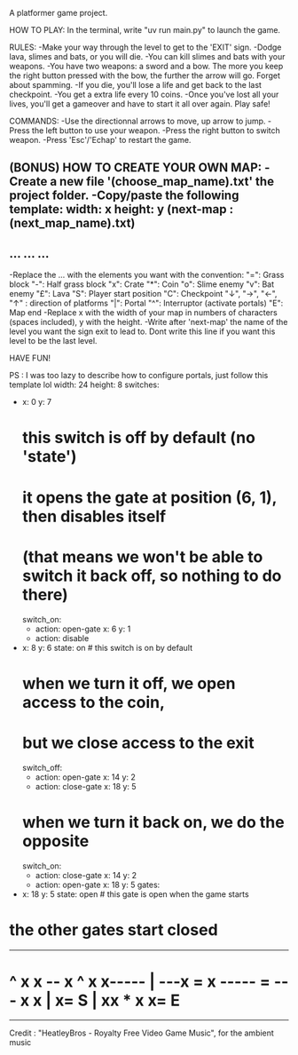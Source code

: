 A platformer game project.

HOW TO PLAY:
In the terminal, write "uv run main.py" to launch the game.

RULES:
-Make your way through the level to get to the 'EXIT' sign.
-Dodge lava, slimes and bats, or you will die.
-You can kill slimes and bats with your weapons.
-You have two weapons: a sword and a bow. The more you keep the right button pressed with the bow, the further the arrow will go. Forget about spamming.
-If you die, you'll lose a life and get back to the last checkpoint.
-You get a extra life every 10 coins.
-Once you've lost all your lives, you'll get a gameover and have to start it all over again. Play safe!

COMMANDS:
-Use the directionnal arrows to move, up arrow to jump.
-Press the left button to use your weapon.
-Press the right button to switch weapon.
-Press 'Esc'/'Echap' to restart the game.


(BONUS) HOW TO CREATE YOUR OWN MAP:
-Create a new file '(choose_map_name).txt' the project folder.
-Copy/paste the following template:
width: x
height: y
(next-map : (next_map_name).txt)
---
...
...
...
---
-Replace the ... with the elements you want with the convention:
    "=":   Grass block
    "-":   Half grass block
    "x":   Crate
    "*":   Coin
    "o":   Slime enemy
    "v":   Bat enemy
    "£":   Lava
    "S":   Player start position
    "C":   Checkpoint
    "↓", "→", "←", "↑" : direction of platforms
    "|":   Portal
    "^":   Interruptor (activate portals)
    "E":   Map end
-Replace x with the width of your map in numbers of characters (spaces included), y with the height.
-Write after 'next-map' the name of the level you want the sign exit to lead to. Dont write this line if you want this level to be the last level.


HAVE FUN!



PS : I was too lazy to describe how to configure portals, just follow this template lol
width: 24
height: 8
switches:
  - x: 0
    y: 7
    # this switch is off by default (no 'state')
    # it opens the gate at position (6, 1), then disables itself
    # (that means we won't be able to switch it back off, so nothing to do there)
    switch_on:
      - action: open-gate
        x: 6
        y: 1
      - action: disable
  - x: 8
    y: 6
    state: on # this switch is on by default
    # when we turn it off, we open access to the coin,
    # but we close access to the exit
    switch_off:
      - action: open-gate
        x: 14
        y: 2
      - action: close-gate
        x: 18
        y: 5
    # when we turn it back on, we do the opposite
    switch_on:
      - action: close-gate
        x: 14
        y: 2
      - action: open-gate
        x: 18
        y: 5
gates:
  - x: 18
    y: 5
    state: open # this gate is open when the game starts
  # the other gates start closed
---
^     x           x
--    x ^         x
      x-----      |
   ---x           =
      x   -----   =
---   x   x   |  x=
 S    |  xx * x  x=  E
========================
---



Credit :
"HeatleyBros - Royalty Free Video Game Music",  for the ambient music
